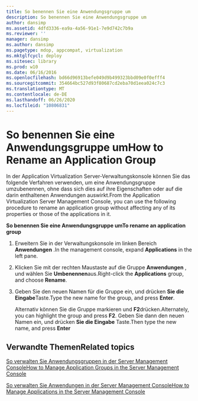 ```yaml
---
title: So benennen Sie eine Anwendungsgruppe um
description: So benennen Sie eine Anwendungsgruppe um
author: dansimp
ms.assetid: 4dfd3336-ea9a-4a56-91e1-7e9d742c7b9a
ms.reviewer: ''
manager: dansimp
ms.author: dansimp
ms.pagetype: mdop, appcompat, virtualization
ms.mktglfcycl: deploy
ms.sitesec: library
ms.prod: w10
ms.date: 06/16/2016
ms.openlocfilehash: bd66d96913befe049d9b499323bbd09e0f0efff4
ms.sourcegitcommit: 354664bc527d93f80687cd2eba70d1eea024c7c3
ms.translationtype: MT
ms.contentlocale: de-DE
ms.lasthandoff: 06/26/2020
ms.locfileid: "10806831"
---
```

# <span data-ttu-id="2add1-103">So benennen Sie eine Anwendungsgruppe um</span><span class="sxs-lookup"><span data-stu-id="2add1-103">How to Rename an Application Group</span></span>


<span data-ttu-id="2add1-104">In der Application Virtualization Server-Verwaltungskonsole können Sie das folgende Verfahren verwenden, um eine Anwendungsgruppe umzubenennen, ohne dass sich dies auf ihre Eigenschaften oder auf die darin enthaltenen Anwendungen auswirkt.</span><span class="sxs-lookup"><span data-stu-id="2add1-104">From the Application Virtualization Server Management Console, you can use the following procedure to rename an application group without affecting any of its properties or those of the applications in it.</span></span>

**<span data-ttu-id="2add1-105">So benennen Sie eine Anwendungsgruppe um</span><span class="sxs-lookup"><span data-stu-id="2add1-105">To rename an application group</span></span>**

1.  <span data-ttu-id="2add1-106">Erweitern Sie in der Verwaltungskonsole im linken Bereich **Anwendungen** .</span><span class="sxs-lookup"><span data-stu-id="2add1-106">In the management console, expand **Applications** in the left pane.</span></span>

2.  <span data-ttu-id="2add1-107">Klicken Sie mit der rechten Maustaste auf die Gruppe **Anwendungen** , und wählen Sie **Umbenennen**aus.</span><span class="sxs-lookup"><span data-stu-id="2add1-107">Right-click the **Applications** group, and choose **Rename**.</span></span>

3.  <span data-ttu-id="2add1-108">Geben Sie den neuen Namen für die Gruppe ein, und drücken **Sie die Eingabe**Taste.</span><span class="sxs-lookup"><span data-stu-id="2add1-108">Type the new name for the group, and press **Enter**.</span></span>

    <span data-ttu-id="2add1-109">Alternativ können Sie die Gruppe markieren und **F2**drücken.</span><span class="sxs-lookup"><span data-stu-id="2add1-109">Alternately, you can highlight the group and press **F2**.</span></span> <span data-ttu-id="2add1-110">Geben Sie dann den neuen Namen ein, und drücken **Sie die Eingabe** Taste.</span><span class="sxs-lookup"><span data-stu-id="2add1-110">Then type the new name, and press **Enter**</span></span>

## <span data-ttu-id="2add1-111">Verwandte Themen</span><span class="sxs-lookup"><span data-stu-id="2add1-111">Related topics</span></span>


[<span data-ttu-id="2add1-112">So verwalten Sie Anwendungsgruppen in der Server Management Console</span><span class="sxs-lookup"><span data-stu-id="2add1-112">How to Manage Application Groups in the Server Management Console</span></span>](how-to-manage-application-groups-in-the-server-management-console.md)

[<span data-ttu-id="2add1-113">So verwalten Sie Anwendungen in der Server Management Console</span><span class="sxs-lookup"><span data-stu-id="2add1-113">How to Manage Applications in the Server Management Console</span></span>](how-to-manage-applications-in-the-server-management-console.md)

 

 





